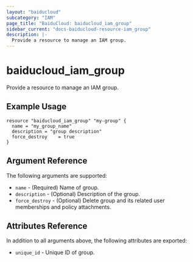 ```yaml
---
layout: "baiducloud"
subcategory: "IAM"
page_title: "BaiduCloud: baiducloud_iam_group"
sidebar_current: "docs-baiducloud-resource-iam_group"
description: |-
  Provide a resource to manage an IAM group.
---
```


# baiducloud_iam_group

Provide a resource to manage an IAM group.

## Example Usage

```hcl
resource "baiducloud_iam_group" "my-group" {
  name = "my_group_name"
  description = "group description"
  force_destroy    = true
}
```

## Argument Reference

The following arguments are supported:

* `name` - (Required) Name of group.
* `description` - (Optional) Description of the group.
* `force_destroy` - (Optional) Delete group and its related user memberships and policy attachments.

## Attributes Reference

In addition to all arguments above, the following attributes are exported:

* `unique_id` - Unique ID of group.


